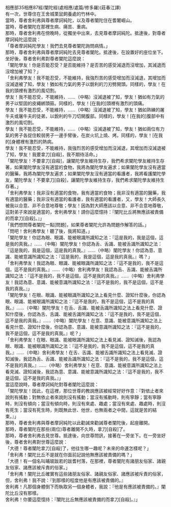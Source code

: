 相應部35相應87經/闡陀經(處相應/處篇/修多羅)(莊春江譯)  
有一次，世尊住在王舍城栗鼠飼養處的竹林中。  
當時，尊者舍利弗與尊者摩訶純陀，以及尊者闡陀住在耆闍崛山。  
當時，尊者闡陀在那裡生病、痛苦、重病。  
那時，尊者舍利弗在傍晚時，從獨坐中出來，去見尊者摩訶純陀。抵達後，對尊者摩訶純陀這麼說：  
「尊者摩訶純陀學友！我們去見尊者闡陀詢問病情。」  
那時，尊者舍利弗與尊者摩訶純陀去見尊者闡陀。抵達後，在設置好的座位坐下。  
坐好後，尊者舍利弗對尊者闡陀這麼說：  
「闡陀學友！你是否能忍受？是否能維持？是否苦的感受減退而沒增加，其減退而沒增加被了知？」  
「舍利弗學友！我不能忍受，不能維持，我強烈苦的感受增加而沒減退，其增加而沒減退被了知，學友！猶如有力氣的男子以銳利的刀刃劈開頭。同樣的，學友！在我的頭裡有激烈的風切割。  
學友！我不能忍受，不能維持，……（中略）沒減退被了知，學友！猶如有力氣的男子以堅固的皮繩綁頭箍。同樣的，學友！[在我的]頭裡有激烈的頭痛。  
學友！我不能忍受，不能維持，……（中略）沒減退被了知，學友！猶如熟練的屠牛夫或屠牛夫的徒弟，以銳利的牛刀切開腹部。同樣的，學友！[在我的]腹部中有激烈的風切割。  
學友！我不能忍受，不能維持，……（中略）沒減退被了知，學友！猶如兩位有力氣的男子各捉住較弱男子一邊手臂後，在炭火坑上燒、烤。同樣的，學友！[在我的]身體裡有激烈的熱病。  
學友！我不能忍受，不能維持，我強烈苦的感受增加而沒減退，其增加而沒減退被了知，學友！我要拿刀[自殺]，我不期待活命。」  
「闡陀學友！不要拿刀[自殺]，讓闡陀學友維持生存，我們希求闡陀學友維持生存著，如果闡陀學友沒有適當的食物，我將為闡陀學友遍求；如果闡陀學友沒有適當的醫藥，我將為闡陀學友遍求；如果闡陀學友沒有適當的看護者，我將看護闡陀學友，闡陀學友！不要拿刀[自殺]，讓闡陀學友維持生存，我們希求闡陀學友維持生存著。」  
「舍利弗學友！我非沒有適當的食物，我有適當的食物；我非沒有適當的醫藥，我有適當的醫藥；我非沒有適當的看護者，我有適當的看護者，又，學友！大師長久被我以合意、非不合意地尊敬；學友！因為對大師應該以合意、非不合意地尊敬，這對弟子來說是適當的，舍利弗學友！請你這麼憶持：『闡陀比丘將無應該被責備的而拿刀[自殺]。』」  
「我們想問尊者闡陀一點[問題]，如果尊者闡陀允許為問題作解答的話。」  
「問吧！舍利弗學友！聽了後，我將知道。」  
「闡陀學友！你認為眼、眼識、能被眼識所識知之法：『這是我的，我是這個，這是我的真我。』……（中略）闡陀學友！你認為舌、舌識、能被舌識所識知之法：『這是我的，我是這個，這是我的真我。』……（中略）闡陀學友！你認為意、意識、能被意識所識知之法：『這是我的，我是這個，這是我的真我。』嗎？」  
「舍利弗學友！我認為眼、眼識、能被眼識所識知之法：『這不是我的，我不是這個，這不是我的真我。』……（中略）舍利弗學友！我認為舌、舌識、能被舌識所識知之法：『這不是我的，我不是這個，這不是我的真我。』……（中略）舍利弗學友！我認為意、意識、能被意識所識知之法：『這不是我的，我不是這個，這不是我的真我。』」  
「闡陀學友！在眼、眼識、能被眼識所識知之法上看見什麼、證知什麼後，你認為眼、眼識、能被眼識所識知之法：『這不是我的，我不是這個，這不是我的真我。』……（中略）闡陀學友！在舌、舌識、能被舌識所識知之法上看見什麼、證知什麼後，你認為舌、舌識、能被舌識所識知之法：『這不是我的，我不是這個，這不是我的真我。』……（中略）闡陀學友！在意、意識、能被意識所識知之法上看見什麼、證知什麼後，你認為意、意識、能被意識所識知之法：『這不是我的，我不是這個，這不是我的真我。』呢？」  
「舍利弗學友！在眼、眼識、能被眼識所識知之法上看見滅、證知滅後，我認為眼、眼識、能被眼識所識知之法：『這不是我的，我不是這個，這不是我的真我。』……（中略）舍利弗學友！在舌、舌識、能被舌識所識知之法上看見滅、證知滅後，我認為舌、舌識、能被舌識所識知之法：『這不是我的，我不是這個，這不是我的真我。』……（中略）舍利弗學友！在意、意識、能被意識所識知之法上看見滅、證知滅後，我認為意、意識、能被意識所識知之法：『這不是我的，我不是這個，這不是我的真我。』」  
當這麼說時，尊者摩訶純陀對尊者闡陀這麼說：  
「闡陀學友！因此，在這裡，那位世尊的教說應該被經常好好作意：『對依止者來說則有搖動；對無依止者來說則沒有搖動；當沒有搖動時，則有寧靜；當有寧靜時，則沒有傾向；當沒有傾向時，則沒有來處、趣處；當沒有來處、趣處時，則沒有死生；當沒有死生時，則既無此世、他世，也無兩者之中間，這就是苦的結束。』」  
那時，尊者舍利弗與尊者摩訶純陀以此勸誡來勸誡尊者闡陀後，起座離開。  
那時，尊者闡陀在那些(兩位)尊者離開不久時，拿刀[自殺]了。  
那時，尊者舍利弗去見世尊。抵達後，向世尊問訊，接著在一旁坐下。在一旁坐好後，尊者舍利弗對世尊這麼說：  
「大德！尊者闡陀拿刀[自殺]了，他往生哪一趣呢？未來的命運怎樣呢？」  
「舍利弗！闡陀比丘不是就在你面前記說他無應該被責備的嗎？」  
「大德！有一個名叫晡玻跋若的跋耆村落，在那裡，尊者闡陀有諸朋友俗家、諸親友俗家、諸應該被斥責的俗家。」  
「舍利弗！闡陀比丘確實有這些諸朋友俗家、諸親友俗家、諸應該被斥責的俗家，但，舍利弗！我不說：『到那樣的程度他是有應該被責備的。』  
舍利弗！凡那個身體倒下而執取另一個身體者，我說：『他是有應該被責備的。』闡陀比丘沒有那樣。  
舍利弗！你要這麼憶持：『闡陀比丘無應該被責備的而拿刀[自殺]。』」  
  
  
